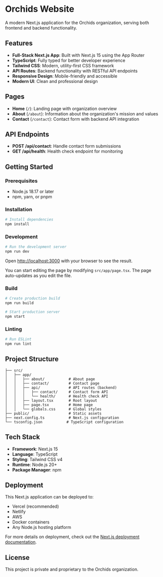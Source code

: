 # Orchids Website

A modern Next.js application for the Orchids organization, serving both frontend and backend functionality.

## Features

- **Full-Stack Next.js App**: Built with Next.js 15 using the App Router
- **TypeScript**: Fully typed for better developer experience
- **Tailwind CSS**: Modern, utility-first CSS framework
- **API Routes**: Backend functionality with RESTful API endpoints
- **Responsive Design**: Mobile-friendly and accessible
- **Modern UI**: Clean and professional design

## Pages

- **Home** (`/`): Landing page with organization overview
- **About** (`/about`): Information about the organization's mission and values
- **Contact** (`/contact`): Contact form with backend API integration

## API Endpoints

- **POST /api/contact**: Handle contact form submissions
- **GET /api/health**: Health check endpoint for monitoring

## Getting Started

### Prerequisites

- Node.js 18.17 or later
- npm, yarn, or pnpm

### Installation

```bash
# Install dependencies
npm install
```

### Development

```bash
# Run the development server
npm run dev
```

Open [http://localhost:3000](http://localhost:3000) with your browser to see the result.

You can start editing the page by modifying `src/app/page.tsx`. The page auto-updates as you edit the file.

### Build

```bash
# Create production build
npm run build

# Start production server
npm start
```

### Linting

```bash
# Run ESLint
npm run lint
```

## Project Structure

```
├── src/
│   ├── app/
│   │   ├── about/           # About page
│   │   ├── contact/         # Contact page
│   │   ├── api/             # API routes (backend)
│   │   │   ├── contact/     # Contact form API
│   │   │   └── health/      # Health check API
│   │   ├── layout.tsx       # Root layout
│   │   ├── page.tsx         # Home page
│   │   └── globals.css      # Global styles
├── public/                  # Static assets
├── next.config.ts           # Next.js configuration
└── tsconfig.json           # TypeScript configuration
```

## Tech Stack

- **Framework**: Next.js 15
- **Language**: TypeScript
- **Styling**: Tailwind CSS v4
- **Runtime**: Node.js 20+
- **Package Manager**: npm

## Deployment

This Next.js application can be deployed to:
- Vercel (recommended)
- Netlify
- AWS
- Docker containers
- Any Node.js hosting platform

For more details on deployment, check out the [Next.js deployment documentation](https://nextjs.org/docs/app/building-your-application/deploying).

## License

This project is private and proprietary to the Orchids organization.

